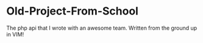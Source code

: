 # Old-Project-From-School
The php api that I wrote with an awesome team. Written from the ground up in VIM!
